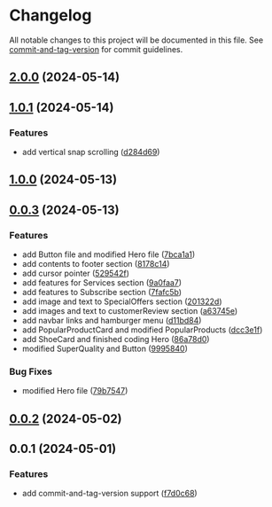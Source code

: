 # Changelog

All notable changes to this project will be documented in this file. See [commit-and-tag-version](https://github.com/absolute-version/commit-and-tag-version) for commit guidelines.

## [2.0.0](https://github.com/Farhang-Osman/Shoe-Shop/compare/v1.0.1...v2.0.0) (2024-05-14)

## [1.0.1](https://github.com/Farhang-Osman/Shoe-Shop/compare/v1.0.0...v1.0.1) (2024-05-14)


### Features

* add vertical snap scrolling ([d284d69](https://github.com/Farhang-Osman/Shoe-Shop/commit/d284d69ef60d4ce6e733911419c5764955bf53ae))

## [1.0.0](https://github.com/Farhang-Osman/Shoe-Shop/compare/v0.0.3...v1.0.0) (2024-05-13)

## [0.0.3](https://github.com/Farhang-Osman/Shoe-Shop/compare/v0.0.2...v0.0.3) (2024-05-13)


### Features

* add Button file and modified Hero file ([7bca1a1](https://github.com/Farhang-Osman/Shoe-Shop/commit/7bca1a1f53aacd8caf851c02f52c1e16cb40aacd))
* add contents to footer section ([8178c14](https://github.com/Farhang-Osman/Shoe-Shop/commit/8178c14d62464faf38c7806072487e920e1efd9e))
* add cursor pointer ([529542f](https://github.com/Farhang-Osman/Shoe-Shop/commit/529542f7a22aeea23b84e5923249b55b9d5fa079))
* add features for Services section ([9a0faa7](https://github.com/Farhang-Osman/Shoe-Shop/commit/9a0faa7ff148602776795a9592dbb92f09ab9674))
* add features to Subscribe section ([7fafc5b](https://github.com/Farhang-Osman/Shoe-Shop/commit/7fafc5bec89b80922cb3e9743861693749678976))
* add image and text to SpecialOffers section ([201322d](https://github.com/Farhang-Osman/Shoe-Shop/commit/201322d588521947f0846f4d65460ae12674b3f8))
* add images and text to customerReview section ([a63745e](https://github.com/Farhang-Osman/Shoe-Shop/commit/a63745e641cec8b8f4e752b5fea5e46fc2459a90))
* add navbar links and hamburger menu ([d11bd84](https://github.com/Farhang-Osman/Shoe-Shop/commit/d11bd844615a648acac152cdd975e1a592676bdb))
* add PopularProductCard and modified PopularProducts ([dcc3e1f](https://github.com/Farhang-Osman/Shoe-Shop/commit/dcc3e1f6604b8adc1538ca4fb068779de5fd5e89))
* add ShoeCard and finished coding Hero ([86a78d0](https://github.com/Farhang-Osman/Shoe-Shop/commit/86a78d0da77ace756f818d08ad81d4589c08f09c))
* modified SuperQuality and Button ([9995840](https://github.com/Farhang-Osman/Shoe-Shop/commit/9995840bc8936bba7c2ce1c18b6b777965125c75))


### Bug Fixes

* modified Hero file ([79b7547](https://github.com/Farhang-Osman/Shoe-Shop/commit/79b7547e212b03c43dca6b220e383c3461becf9e))

## [0.0.2](https://github.com/Farhang-Osman/Shoe-Shop/compare/v0.0.1...v0.0.2) (2024-05-02)

## 0.0.1 (2024-05-01)

### Features

- add commit-and-tag-version support ([f7d0c68](https://github.com/Farhang-Osman/Shoe-Shop/commit/f7d0c68cb3f8058edb1caad8a8db3cd0cbf212d8))
